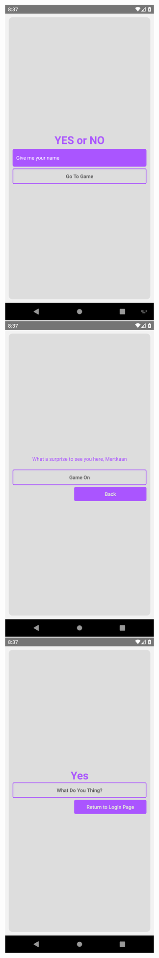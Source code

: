 ![LoginPage](./assets/LoginPage.png)
![WelcomePage](./assets/WelcomePage.png)
![GamePage](./assets/GamePage.png)
